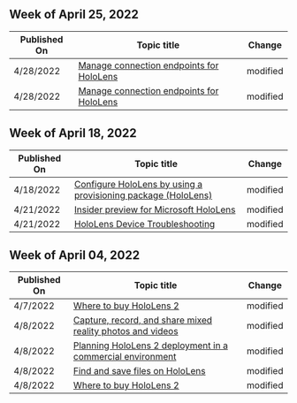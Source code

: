 <!-- This file is generated automatically each week. Changes made to this file will be overwritten.-->



## Week of April 25, 2022


| Published On |Topic title | Change |
|------|------------|--------|
| 4/28/2022 | [Manage connection endpoints for HoloLens](/hololens/hololens-offline) | modified |
| 4/28/2022 | [Manage connection endpoints for HoloLens](/hololens/hololens-offline) | modified |


## Week of April 18, 2022


| Published On |Topic title | Change |
|------|------------|--------|
| 4/18/2022 | [Configure HoloLens by using a provisioning package (HoloLens)](/hololens/hololens-provisioning) | modified |
| 4/21/2022 | [Insider preview for Microsoft HoloLens](/hololens/hololens-insider) | modified |
| 4/21/2022 | [HoloLens Device Troubleshooting](/hololens/hololens-troubleshooting) | modified |


## Week of April 04, 2022


| Published On |Topic title | Change |
|------|------------|--------|
| 4/7/2022 | [Where to buy HoloLens 2](/hololens/hololens2-purchase) | modified |
| 4/8/2022 | [Capture, record, and share mixed reality photos and videos](/hololens/holographic-photos-and-videos) | modified |
| 4/8/2022 | [Planning HoloLens 2 deployment in a commercial environment](/hololens/hololens-core-components) | modified |
| 4/8/2022 | [Find and save files on HoloLens](/hololens/holographic-data) | modified |
| 4/8/2022 | [Where to buy HoloLens 2](/hololens/hololens2-purchase) | modified |
